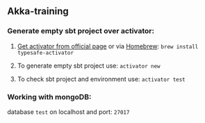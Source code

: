 ## Akka-training

### Generate empty sbt project over activator:

1) [Get activator from official page](http://www.lightbend.com/activator/download) or via [Homebrew](https://brew.sh/index_pl.html): `brew install typesafe-activator`

2) To generate empty sbt project use: `activator new`

3) To check sbt project and environment use: `activator test`

### Working with mongoDB:

database `test` on localhost and port: `27017`

